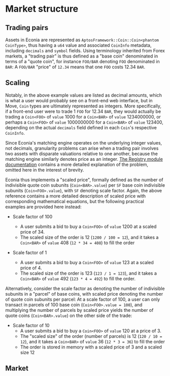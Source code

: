 # Market structure

## Trading pairs

Assets in Econia are represented as `AptosFramework::Coin::Coin<phantom CoinType>`, thus having a `u64` value and associated `CoinInfo` metadata, including `decimals` and `symbol` fields.
Using terminology inherited from Forex markets, a "trading pair" is thus defined as a "base coin" denominated in terms of a "quote coin", for instance `FOO/BAR` denoting `FOO` denominated in `BAR`:
A `FOO/BAR` "price" of `12.34` means that one `FOO` costs 12.34 `BAR`.

## Scaling

Notably, in the above example values are listed as decimal amounts, which is what a user would probably see on a front-end web interface, but in Move, `Coin` types are ultimately represented as integers.
More specifically, if a front-end user were to trade 1 `FOO` for 12.34 `BAR`, they would actually be trading a `Coin<FOO>` of `value` 1000 for a `Coin<BAR>` of `value` 1234000000, or perhaps a `Coin<FOO>` of `value` 1000000000 for a `Coin<BAR>` of `value` 123400, depending on the actual `decimals` field defined in each `Coin`'s respective `CoinInfo`.

Since Econia's matching engine operates on the underlying integer values, not decimals, granularity problems can arise when a trading pair involves two assets with disparate valuations relative to one another, because the matching engine similarly denotes price as an integer.
[The Registry module documentation](../../src/move/econia/build/Econia/docs/Registry.md) contains a more detailed explanation of the problem, omitted here in the interest of brevity.

Econia thus implements a "scaled price", formally defined as the number of indivisible quote coin subunits (`Coin<BAR>.value`) per `SF` base coin indivisible subunits (`Coin<FOO>.value`), with `SF` denoting scale factor.
Again, the above reference contains a more detailed description of scaled price with corresponding mathematical equations, but the following practical examples are provided here instead:

* Scale factor of 100
    * A user submits a bid to buy a `Coin<FOO>` of `value` 1200 at a scaled price of 34.
    * The scaled size of the order is 12 (`1200 / 100 = 12`), and it takes a `Coin<BAR>` of `value` 408 (`12 * 34 = 408`) to fill the order

* Scale factor of 1
    * A user submits a bid to buy a `Coin<FOO>` of `value` 123 at a scaled price of 4.
    * The scaled size of the order is 123 (`123 / 1 = 123`), and it takes a `Coin<BAR>` of `value` 492 (`123 * 4 = 492`) to fill the order.

Alternatively, consider the scale factor as denoting the number of indivisible subunits in a "parcel" of base coins, with scaled price denoting the number of quote coin subunits per parcel:
At a scale factor of 100, a user can only transact in parcels of 100 base coin (`Coin<FOO>.value = 100`), and multiplying the number of parcels by scaled price yields the number of quote coins (`Coin<BAR>.value`) on the other side of the trade:

* Scale factor of 10
    * A user submits a bid to buy a `Coin<FOO>` of `value` 120 at a price of 3.
    * The "scaled size" of the order (number of parcels) is 12 (`120 / 10 = 12`), and it takes a `Coin<BAR>` of `value` 36 (`12 * 3 = 36`) to fill the order
    * The order is stored in memory with a scaled price of 3 and a scaled size 12

## Market